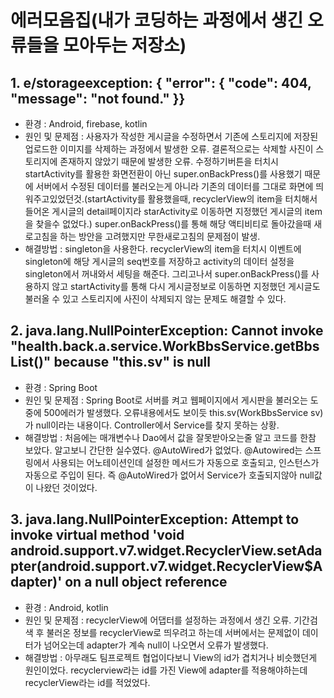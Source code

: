 # 에러모음집(내가 코딩하는 과정에서 생긴 오류들을 모아두는 저장소)

## 1. e/storageexception: { "error": { "code": 404, "message": "not found." }}
 - 환경 : Android, firebase, kotlin
 - 원인 및 문제점 : 사용자가 작성한 게시글을 수정하면서 기존에 스토리지에 저장된 업로드한 이미지를 삭제하는 과정에서 발생한 오류. 결론적으로는 삭제할 사진이 스토리지에 존재하지 않았기 때문에 발생한 오류. 수정하기버튼을 터치시 startActivity를 활용한 화면전환이 아닌 super.onBackPress()를 사용했기 때문에 서버에서 수정된 데이터를 불러오는게 아니라 기존의 데이터를 그대로 화면에 띄워주고있었던것.(startActivity를 활용했을때, recyclerView의 item을 터치해서 들어온 게시글의 detail페이지라 starActivity로 이동하면 지정했던 게시글의 item을 찾을수 없었다.) super.onBackPress()를 통해 해당 액티비티로 돌아갔을때 새로고침을 하는 방안을 고려했지만 무한새로고침의 문제점이 발생.<br>
 - 해결방법 : singleton을 사용한다. recyclerView의 item을 터치시 이벤트에 singleton에 해당 게시글의 seq번호를 저장하고 activity의 데이터 설정을 singleton에서 꺼내와서 세팅을 해준다. 그리고나서 super.onBackPress()를 사용하지 않고 startActivity를 통해 다시 게시글정보로 이동하면 지정했던 게시글도 불러올 수 있고 스토리지에 사진이 삭제되지 않는 문제도 해결할 수 있다.


## 2. java.lang.NullPointerException: Cannot invoke "health.back.a.service.WorkBbsService.getBbsList()" because "this.sv" is null
 - 환경 : Spring Boot
 - 원인 및 문제점 : Spring Boot로 서버를 켜고 웹페이지에서 게시판을 불러오는 도중에 500에러가 발생했다. 오류내용에서도 보이듯 this.sv(WorkBbsService sv)가 null이라는 내용이다. 
Controller에서 Service를 찾지 못하는 상황.
 - 해결방법 : 처음에는 매개변수나 Dao에서 값을 잘못받아오는줄 알고 코드를 한참 보았다. 알고보니 간단한 실수였다. @AutoWired가 없었다. @Autowired는 스프링에서 사용되는 어노테이션인데 설정한 메서드가 자동으로 호출되고, 인스턴스가 자동으로 주입이 된다. 즉 @AutoWired가 없어서 Service가 호출되지않아 null값이 나왔던 것이었다.


## 3. java.lang.NullPointerException: Attempt to invoke virtual method 'void android.support.v7.widget.RecyclerView.setAdapter(android.support.v7.widget.RecyclerView$Adapter)' on a null object reference
 - 환경 : Android, kotlin
 - 원인 및 문제점 : recyclerView에 어댑터를 설정하는 과정에서 생긴 오류. 기간검색 후 불러온 정보를 recyclerView로 띄우려고 하는데 서버에서는 문제없이 데이터가 넘어오는데 adapter가
 계속 null이 나오면서 오류가 발생했다.
 - 해결방법 : 아무래도 팀프로젝트 협업이다보니 View의 id가 겹치거나 비슷했던게 원인이었다. recyclerview라는 id를 가진 View에 adapter를 적용해야하는데 recyclerView라는 id를 적었었다.
